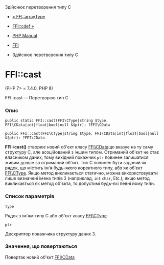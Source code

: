 Здійснює перетворення типу C

-   [« FFI::arrayType](ffi.arraytype.html)
    
-   [FFI::cdef »](ffi.cdef.html)
    
-   [PHP Manual](index.html)
    
-   [FFI](class.ffi.html)
    
-   Здійснює перетворення типу C
    

# FFI::cast

(PHP 7> = 7.4.0, PHP 8)

FFI::cast — Перетворює тип C

### Опис

```methodsynopsis
public static FFI::cast(FFI\CType|string $type, FFI\CData|int|float|bool|null &$ptr): ?FFI\CData
```

```methodsynopsis
public FFI::cast(FFI\CType|string $type, FFI\CData|int|float|bool|null &$ptr): ?FFI\CData
```

**FFI::cast()** створює новий об'єкт класу [FFI\\CData](class.ffi-cdata.html)що вказує на ту саму структуру C, але асоційований з іншим типом. Отриманий об'єкт не стає власником даних, тому вихідний покажчик `ptr` повинен залишатися живим довше за отриманий об'єкт. Тип C повинен бути заданий як рядок, що містить ім'я будь-якого коректного типу, або як об'єкт [FFI\\CType](class.ffi-ctype.html). Якщо метод викликається статично, можна використовувати лише визначені імена типів З (наприклад, `int` `char`, Etc.); якщо метод викликається як метод об'єкта, то допустимі будь-які певні йому типи.

### Список параметрів

`type`

Рядок з ім'ям типу С або об'єкт класу [FFI\\CType](class.ffi-ctype.html)

`ptr`

Дескриптор покажчика структуру даних З.

### Значення, що повертаються

Повертає новий об'єкт [FFI\\CData](class.ffi-cdata.html)